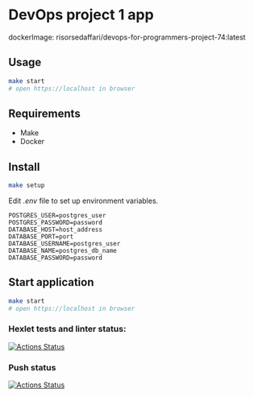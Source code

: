 # DevOps project 1 app

dockerImage: risorsedaffari/devops-for-programmers-project-74:latest

## Usage

```bash
make start
# open https://localhost in browser
```

## Requirements

- Make
- Docker

## Install

```bash
make setup
```

Edit _.env_ file to set up environment variables.

```env
POSTGRES_USER=postgres_user
POSTGRES_PASSWORD=password
DATABASE_HOST=host_address
DATABASE_PORT=port
DATABASE_USERNAME=postgres_user
DATABASE_NAME=postgres_db_name
DATABASE_PASSWORD=password
```

## Start application

```bash
make start
# open https://localhost in browser
```

### Hexlet tests and linter status:

[![Actions Status](https://github.com/AntonSteshenko/devops-for-programmers-project-74/workflows/hexlet-check/badge.svg)](https://github.com/AntonSteshenko/devops-for-programmers-project-74/actions)

### Push status

[![Actions Status](https://github.com/AntonSteshenko/devops-for-programmers-project-74/workflows/push/badge.svg)](https://github.com/AntonSteshenko/devops-for-programmers-project-74/actions)
